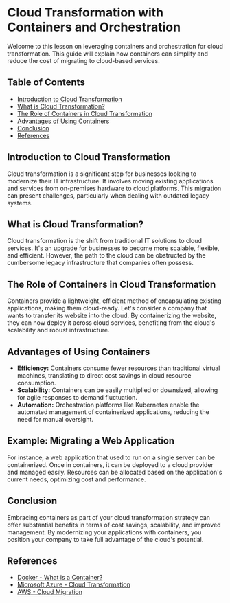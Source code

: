 # Cloud Transformation with Containers and Orchestration

Welcome to this lesson on leveraging containers and orchestration for cloud transformation. This guide will explain how containers can simplify and reduce the cost of migrating to cloud-based services.

## Table of Contents

- [Introduction to Cloud Transformation](#introduction-to-cloud-transformation)
- [What is Cloud Transformation?](#what-is-cloud-transformation)
- [The Role of Containers in Cloud Transformation](#the-role-of-containers-in-cloud-transformation)
- [Advantages of Using Containers](#advantages-of-using-containers)
- [Conclusion](#conclusion)
- [References](#references)

## Introduction to Cloud Transformation

Cloud transformation is a significant step for businesses looking to modernize their IT infrastructure. It involves moving existing applications and services from on-premises hardware to cloud platforms. This migration can present challenges, particularly when dealing with outdated legacy systems.

## What is Cloud Transformation?

Cloud transformation is the shift from traditional IT solutions to cloud services. It's an upgrade for businesses to become more scalable, flexible, and efficient. However, the path to the cloud can be obstructed by the cumbersome legacy infrastructure that companies often possess.

## The Role of Containers in Cloud Transformation

Containers provide a lightweight, efficient method of encapsulating existing applications, making them cloud-ready. Let's consider a company that wants to transfer its website into the cloud. By containerizing the website, they can now deploy it across cloud services, benefiting from the cloud's scalability and robust infrastructure.

## Advantages of Using Containers

- **Efficiency:** Containers consume fewer resources than traditional virtual machines, translating to direct cost savings in cloud resource consumption.
- **Scalability:** Containers can be easily multiplied or downsized, allowing for agile responses to demand fluctuation.
- **Automation:** Orchestration platforms like Kubernetes enable the automated management of containerized applications, reducing the need for manual oversight.

## Example: Migrating a Web Application

For instance, a web application that used to run on a single server can be containerized. Once in containers, it can be deployed to a cloud provider and managed easily. Resources can be allocated based on the application's current needs, optimizing cost and performance.

## Conclusion

Embracing containers as part of your cloud transformation strategy can offer substantial benefits in terms of cost savings, scalability, and improved management. By modernizing your applications with containers, you position your company to take full advantage of the cloud's potential.

## References

- [Docker - What is a Container?](https://www.docker.com/resources/what-container)
- [Microsoft Azure - Cloud Transformation](https://azure.microsoft.com/en-us/overview/cloud-migration/)
- [AWS - Cloud Migration](https://aws.amazon.com/cloud-migration/)